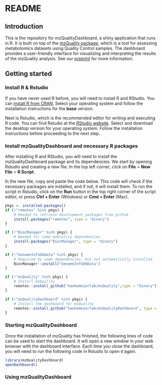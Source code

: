 # README

## Introduction
This is the repository for mzQualityDashboard, a shiny application that runs 
in R. It is built on top of the [mzQuality package](https://github.com/hankemeierlab/mzQuality), which is a tool for assessing
metabolomics datasets using Quality Control samples. The dashboard
provides a user-friendly interface for visualizing and interpreting the
results of the mzQuality analysis. See our 
[preprint](https://www.biorxiv.org/content/10.1101/2025.01.22.633547v1)
for more information.

## Getting started

### Install R & Rstudio
If you have never used R before, you will need to install R and RStudio.
You can [install R from CRAN](https://cran.r-project.org/). Select your 
operating system and follow the installation instructions for the **base**
version.

Next is Rstudio, which is the recommended editor for writing and executing 
R code. You can find Rstudio at the [RStudio website](https://posit.co/download/rstudio-desktop/).
Select and download the desktop version for your operating system. Follow
the installation instructions before proceeding to the next step.

### Install mzQualityDashboard and necessary R packages
After installing R and RStudio, you will need to install the mzQualityDashboard 
package and its dependencies. We start by opening Rstudio and creating a new
file. In the top left corner, click on **File** > **New File** > **R Script**.

In the new file, copy and paste the code below. This code will check if the
necessary packages are installed, and if not, it will install them. To run
the script in Rstudio, click on the **Run** button in the top right corner of the
script editor, or press **Ctrl + Enter** (Windows) or **Cmd + Enter** (Mac).

```r
pkgs <- installed.packages()
if (!"remotes" %in% pkgs) {
    # Needed to retrieve development packages from github
    install.packages("remotes", type = "binary")
}

if (!"BiocManager" %in% pkgs) {
    # Needed for some mzQuality dependencies
    install.packages("BiocManager", type = "binary")
}

if (!"GenomeInfoDbData" %in% pkgs) {
    # Required by some dependencies, but not automatically installed 
    BiocManager::install("GenomeInfoDbData")
}

if (!"mzQuality" %in% pkgs) {
    # Install mzQuality
    remotes::install_github("hankemeierlab/mzQuality",type = "binary")
}

if (!"mzQualityDashboard" %in% pkgs) {
    # Install the dashboard for mzQuality 
    remotes::install_github("hankemeierlab/mzQualityDashboard", type = "binary")
}
```

### Starting mzQualityDashboard
Once the installation of mzQuality has finished, the following lines of code
can be used to start the dashboard. It will open a new window in your web browser
with the dashboard interface. Each time you close the dashboard, you will need to
run the following code in Rstudio to open it again. 

```r
library(mzQualityDashboard)
openDashboard()
```

### Using mzQualityDashboard
